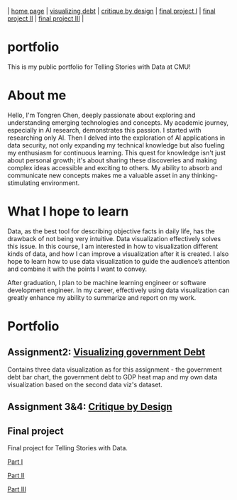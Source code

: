 | [home page](https://ttony0.github.io/portfolio/) | [visualizing debt](visualizing-government-debt) | [critique by design](critique-by-design) | [final project I](final-project-1) | [final project II](final-project-2) | [final project III](final-project-3) |

# portfolio
This is my public portfolio for Telling Stories with Data at CMU!

# About me
Hello, I'm Tongren Chen, deeply passionate about exploring and understanding emerging technologies and concepts. My academic journey, especially in AI research, demonstrates this passion. I started with researching only AI. Then I delved into the exploration of AI applications in data security, not only expanding my technical knowledge but also fueling my enthusiasm for continuous learning. This quest for knowledge isn't just about personal growth; it's about sharing these discoveries and making complex ideas accessible and exciting to others. My ability to absorb and communicate new concepts makes me a valuable asset in any thinking-stimulating environment.

# What I hope to learn
Data, as the best tool for describing objective facts in daily life, has the drawback of not being very intuitive. Data visualization effectively solves this issue. In this course, I am interested in how to visualization different kinds of data, and how I can improve a visualization after it is created. I also hope to learn how to use data visualization to guide the audience’s attention and combine it with the points I want to convey.

After graduation, I plan to be machine learning engineer or software development engineer. In my career, effectively using data visualization can greatly enhance my ability to summarize and report on my work.

# Portfolio

## Assignment2: [Visualizing government Debt](visualizing-government-debt)
Contains three data visualization as for this assignment - the government debt bar chart, the government debt to GDP heat map and my own data visualization based on the second data viz's dataset.

## Assignment 3&4: [Critique by Design](critique-by-design)
 

## Final project
Final project for Telling Stories with Data. 

[Part I](final-project-1)

[Part II](final-project-2)

[Part III](final-project-3)
